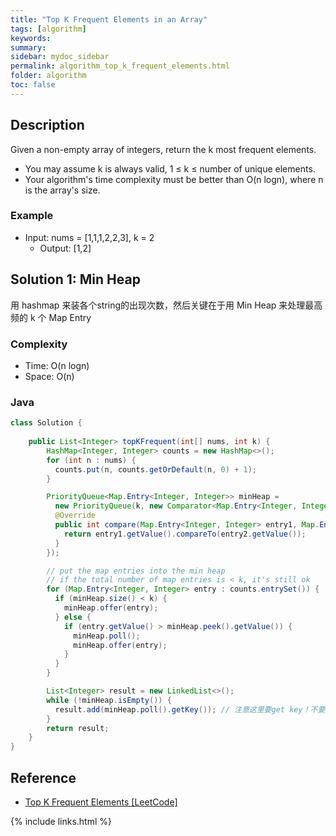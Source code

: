 ```yaml
---
title: "Top K Frequent Elements in an Array"
tags: [algorithm]
keywords:
summary:
sidebar: mydoc_sidebar
permalink: algorithm_top_k_frequent_elements.html
folder: algorithm
toc: false
---
```


## Description
Given a non-empty array of integers, return the k most frequent elements.
* You may assume k is always valid, 1 ≤ k ≤ number of unique elements.
* Your algorithm's time complexity must be better than O(n logn), where n is the array's size.

### Example
* Input: nums = [1,1,1,2,2,3], k = 2
  * Output: [1,2]

## Solution 1: Min Heap
用 hashmap 来装各个string的出现次数，然后关键在于用 Min Heap 来处理最高频的 k 个 Map Entry

### Complexity
* Time: O(n logn)
* Space: O(n)

### Java
```java
class Solution {
    
    public List<Integer> topKFrequent(int[] nums, int k) {
        HashMap<Integer, Integer> counts = new HashMap<>();
        for (int n : nums) {
          counts.put(n, counts.getOrDefault(n, 0) + 1);
        }

        PriorityQueue<Map.Entry<Integer, Integer>> minHeap = 
          new PriorityQueue(k, new Comparator<Map.Entry<Integer, Integer>>() {
          @Override
          public int compare(Map.Entry<Integer, Integer> entry1, Map.Entry<Integer, Integer> entry2) {
            return entry1.getValue().compareTo(entry2.getValue());
          }
        });

        // put the map entries into the min heap
        // if the total number of map entries is < k, it's still ok
        for (Map.Entry<Integer, Integer> entry : counts.entrySet()) {
          if (minHeap.size() < k) {
            minHeap.offer(entry);
          } else {
            if (entry.getValue() > minHeap.peek().getValue()) {
              minHeap.poll();
              minHeap.offer(entry);
            }
          }
        }

        List<Integer> result = new LinkedList<>();
        while (!minHeap.isEmpty()) {
          result.add(minHeap.poll().getKey()); // 注意这里要get key！不要getValue
        }
        return result;
    }
}
```

## Reference
* [Top K Frequent Elements [LeetCode]](https://leetcode.com/problems/top-k-frequent-elements/description/)

{% include links.html %}
